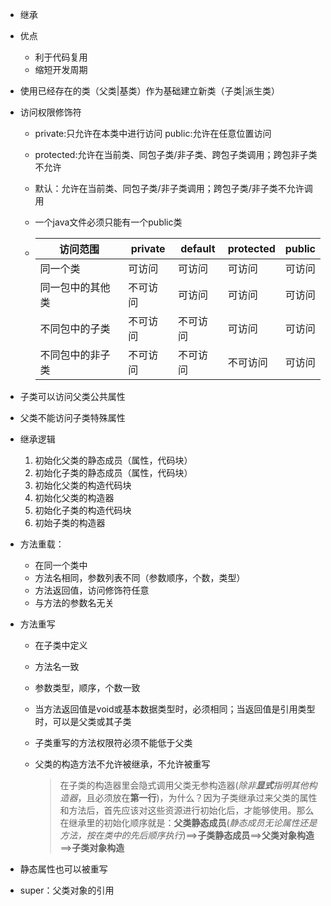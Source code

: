 - 继承

- 优点

  - 利于代码复用
  - 缩短开发周期

- 使用已经存在的类（父类|基类）作为基础建立新类（子类|派生类）

- 访问权限修饰符

  - private:只允许在本类中进行访问 public:允许在任意位置访问

  - protected:允许在当前类、同包子类/非子类、跨包子类调用；跨包非子类不允许
  
  - 默认：允许在当前类、同包子类/非子类调用；跨包子类/非子类不允许调用
  
  - 一个java文件必须只能有一个public类
  
  - | 访问范围         | private  | default  | protected | public |
    | ---------------- | -------- | -------- | --------- | ------ |
    | 同一个类         | 可访问   | 可访问   | 可访问    | 可访问 |
    | 同一包中的其他类 | 不可访问 | 可访问   | 可访问    | 可访问 |
    | 不同包中的子类   | 不可访问 | 不可访问 | 可访问    | 可访问 |
    | 不同包中的非子类 | 不可访问 | 不可访问 | 不可访问  | 可访问 |
  
- 子类可以访问父类公共属性

- 父类不能访问子类特殊属性

- 继承逻辑

  1. 初始化父类的静态成员（属性，代码块）
  2. 初始化子类的静态成员（属性，代码块）
  3. 初始化父类的构造代码块
  4. 初始化父类的构造器
  5. 初始化子类的构造代码块
  6. 初始子类的构造器

- 方法重载：

  - 在同一个类中
  - 方法名相同，参数列表不同（参数顺序，个数，类型）
  - 方法返回值，访问修饰符任意
  - 与方法的参数名无关

- 方法重写

  - 在子类中定义

  - 方法名一致

  - 参数类型，顺序，个数一致

  - 当方法返回值是void或基本数据类型时，必须相同；当返回值是引用类型时，可以是父类或其子类

  - 子类重写的方法权限符必须不能低于父类

  - 父类的构造方法不允许被继承，不允许被重写

    > 在子类的构造器里会隐式调用父类无参构造器(*除非**显式**指明其他构造器*，且必须放在**第一行**)，为什么？因为子类继承过来父类的属性和方法后，首先应该对这些资源进行初始化后，才能够使用。那么在继承里的初始化顺序就是：**父类静态成员**(*静态成员无论属性还是方法，按在类中的先后顺序执行*)\==>**子类静态成员**\==>**父类对象构造**==>**子类对象构造**

- 静态属性也可以被重写

- super：父类对象的引用

